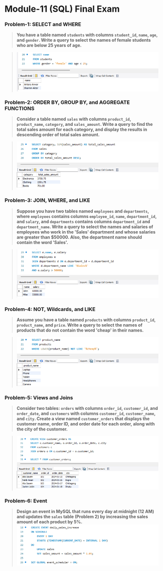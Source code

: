 # **Module-11 (SQL) Final Exam**

### **Problem-1: SELECT and WHERE**<br>
> **You have a table named `students` with columns `student_id`, `name`, `age`, and `gender`. Write a query to select the names of female students who are below 25 years of age.**<br>

> ![**Solution:**](images/p1.1.PNG)

### **Problem-2: ORDER BY, GROUP BY, and AGGREGATE FUNCTIONS**<br>
> **Consider a table named `sales` with columns `product_id`, `product_name`, `category`, and `sales_amount`. Write a query to find the total sales amount for each category, and display the results in descending order of total sales amount.**

> ![**Solution:**](images/p2.PNG)

### **Problem-3: JOIN, WHERE, and LIKE**<br>
> **Suppose you have two tables named `employees` and `departments`, where `employees` contains columns `employee_id`, `name`, `department_id`, and `salary`, and `departments` contains columns `department_id` and `department_name`. Write a query to select the names and salaries of employees who work in the 'Sales' department and whose salaries are greater than $50000. Also, the department name should contain the word 'Sales'.**

> ![**Solution:**](images/p3.PNG)

### **Problem-4: NOT, Wildcards, and LIKE**<br>
> **Assume you have a table named `products` with columns `product_id`, `product_name`, and `price`. Write a query to select the names of products that do not contain the word 'cheap' in their names.**

> ![**Solution:**](images/p4.PNG)

### **Problem-5: Views and Joins**<br>
> **Consider two tables: `orders` with columns `order_id`, `customer_id`, and `order_date`, and `customers` with columns `customer_id`, `customer_name`, and `city`. Create a view named `customer_orders` that displays the customer name, order ID, and order date for each order, along with the city of the customer.**

> ![**Solution:**](images/p5.PNG)

### **Problem-6: Event**<br>
> **Design an event in MySQL that runs every day at midnight (12 AM) and updates the `sales` table (Problem 2) by increasing the sales amount of each product by 5%.**
> ![**Solution:**](images/p6.PNG)